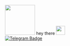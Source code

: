 <div id="header" align="left">
  <a
     <h1>
    <img src="https://media.giphy.com/media/k0ijJhqrUP4T2EvmJ1/giphy.gif" width="100"/>
    hey there
    <img src="https://media.giphy.com/media/hvRJCLFzcasrR4ia7z/giphy.gif" width="30px"/>
    </h1>
  </a>
</div>
<div id="badges">
  <a href="https://t.me/thebirdisflyinghome">
    <img src="https://img.shields.io/badge/Telegram-blue?style=for-the-badge&logo=telegram&logoColor=white" alt="Telegram Badge"/>
  </a>
</div>
